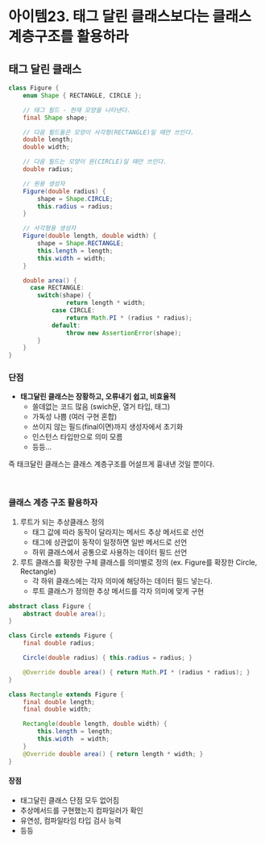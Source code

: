 # 아이템23. 태그 달린 클래스보다는 클래스 계층구조를 활용하라


## 태그 달린 클래스

```java
class Figure {
    enum Shape { RECTANGLE, CIRCLE };

    // 태그 필드 - 현재 모양을 나타낸다.
    final Shape shape;

    // 다음 필드들은 모양이 사각형(RECTANGLE)일 때만 쓰인다.
    double length;
    double width;

    // 다음 필드는 모양이 원(CIRCLE)일 때만 쓰인다.
    double radius;

    // 원용 생성자
    Figure(double radius) {
        shape = Shape.CIRCLE;
        this.radius = radius;
    }

    // 사각형용 생성자
    Figure(double length, double width) {
        shape = Shape.RECTANGLE;
        this.length = length;
        this.width = width;
    }

    double area() {
      case RECTANGLE:
        switch(shape) {
                return length * width;
            case CIRCLE:
                return Math.PI * (radius * radius);
            default:
                throw new AssertionError(shape);
        }
    }
}
```

### 단점
- __태그달린 클래스는 장황하고, 오류내기 쉽고, 비효율적__
  - 쓸데없는 코드 많음 (swich문, 열거 타입, 태그)
  - 가독성 나쁨 (여러 구현 혼합)
  - 쓰이지 않는 필드(final이면)까지 생성자에서 초기화
  - 인스턴스 타입만으로 의미 모름
  - 등등...

즉 태크달린 클래스는 클래스 계층구조를 어설프게 흉내낸 것일 뿐이다.

<br/>

### 클래스 계층 구조 활용하자

1. 루트가 되는 추상클래스 정의
    - 태그 값에 따라 동작이 달라지는 메서드 추상 메서드로 선언
    - 태그에 상관없이 동작이 일정하면 일반 메서드로 선언
    - 하위 클래스에서 공통으로 사용하는 데이터 필드 선언
2. 루트 클래스를 확장한 구체 클래스를 의미별로 정의 (ex. Figure를 확장한 Circle, Rectangle)
    - 각 하위 클래스에는 각자 의미에 해당하는 데이터 필드 넣는다.
    - 루트 클래스가 정의한 추상 메서드를 각자 의미에 맞게 구현

```java
abstract class Figure {
    abstract double area();
}

class Circle extends Figure {
    final double radius;

    Circle(double radius) { this.radius = radius; }

    @Override double area() { return Math.PI * (radius * radius); }
}

class Rectangle extends Figure {
    final double length;
    final double width;

    Rectangle(double length, double width) {
        this.length = length;
        this.width  = width;
    }
    @Override double area() { return length * width; }
}
```
#### 장점
- 태그달린 클래스 단점 모두 없어짐
- 추상메서드를 구현했는지 컴파일러가 확인
- 유연성, 컴파일타임 타입 검사 능력
- 등등
